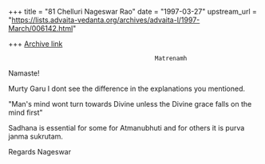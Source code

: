 +++
title = "81 Chelluri Nageswar Rao"
date = "1997-03-27"
upstream_url = "https://lists.advaita-vedanta.org/archives/advaita-l/1997-March/006142.html"

+++
[Archive link](https://lists.advaita-vedanta.org/archives/advaita-l/1997-March/006142.html)

                                             Matrenamh

Namaste!

Murty Garu I dont see the difference in the explanations you mentioned.

"Man's mind wont turn towards Divine unless the Divine grace falls on the
mind first"

Sadhana is essential for some for Atmanubhuti and for others it is purva
janma sukrutam.

Regards
                                                                     Nageswar

